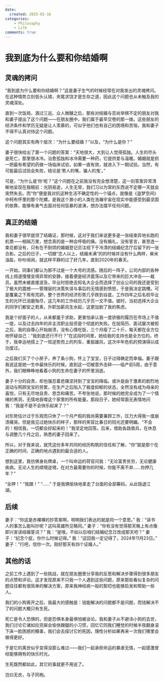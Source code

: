 ```yaml
---
date:
  created: 2025-02-16
categories:
    - Philosophy
    - Life
comments: true
---
```


# 我到底为什么要和你结婚啊

## 灵魂的拷问
“我到底为什么要和你结婚啊？”这是妻子生气的时候经常在对我发出的灵魂拷问。在这种情势立刻低头认错，夹尾求饶才是生存之道，因此这个问题也从未触及我的灵魂深处。

直到一次饭局，酒过三巡、众人微醺之后，那些对结婚与否尚举棋不定的朋友对我和妻子提出了这个问题——在朋友圈中，我们属于最早交卷的那一拨。这些朋友的经济条件和学历无疑是让人羡慕的，可似乎他们也有自己的困境和苦恼，我和妻子不得不认真对待这个问题。

这个问题其实有两个层次：“为什么要结婚？”以及，“为什么是你？”

妻子很快给出了第一个问题的答案：“天地很大，大到让人觉得孤独。人生的尽头是死亡，那里很冰冷。治愈孤独和冰冷需要一种药，它提供爱与温暖。婚姻就是抓一把最有希望的药做一场临床试验，如果一直有效，就进入下一期试验。当然，有可能最后试验会失败，结论是‘男人的嘴，骗人的鬼’。”

可是，“为什么是‘你’呢？”这个问题在之前我没有完全想清楚，这一刻答案异常清晰地呈现在我眼前：光阴易逝，人生无常，我们习以为常的东西说不定哪一天就会突然失去。而“你”便是我对抗这种生活不确定性的一个锚点，就像是《盗梦空间》中柯布怀里的那个陀螺，是我这个渺小的人类在浩瀚宇宙在现实中能感受到最坚固的依靠，能够有勇气去面对任何狂暴的波涛，想办法摆平任何问题。

## 真正的结婚

我和妻子很早就领了结婚证，那时候，这对于我们来说更多是一张结束异地长跑的机票——相隔万里，想念真的是一种会呼吸的痛。没有婚礼，没有誓言，甚至连一束花都没有，只有在不耐烦的婚姻登记员注视下于冷清的结婚纪念厅后留下的一张合影。之后的日子，一切跟“恋人以上，结婚未满”的的时候并没有什么两样，柴米油盐，吵吵闹闹，就这样平静的过了好几年，直到2020年的春天。

一开始，同事们都认为那不过是一个大号的流感。随后的一阵子，公司内部的各种线上频道慢慢变得异常的安静，接着便是经济震荡以及它带来的巨大冲击——裁员。虽然未被直接波及，毕业时拒绝去知名大企业而选择了创业公司的我还是受到了极大的震撼——管理层的决策失误与事后的无情感到愤怒，于是我决定跳槽。可是覆巢之下焉有完卵，整个世界的经济形势几乎跌到谷底，工作四年之后名校毕业生的光环已消磨殆尽，这几年的工作经历几乎页一文不值。彼时，当初选择大企业的同学们都安之若素，升职加薪风生水起，这更加剧了我的焦虑。

我是个好面子的人，从来都羞于求助，更害怕承认我一度骄傲的履历在市场上不值一提，以及过去四年的非主流职业投资是个彻底的失败。在投简历、面试屡次被拒之后，我的自尊心开始崩溃，没有心情吃饭，三个月瘦了二十斤，每天都在全方位地怀疑自己：“我到底还行不行？”在这段时间里，她给我的支持也是全方位的。终于，我幸运地搭上了一班逆势而上的列车，重振雄风，这次中年危机的预演得以成功度过。

之后我们买了个小房子，养了条小狗，怀上了宝宝，日子过得确定而幸福。妻子跟我说这是她一生中最快乐的时候，直到这一切被意外击碎——临产前5周，由于意外，我们眼睁睁地看着小狗的生命在妻子的怀里消逝。

妻子十分的自责，却也强忍着悲痛坚持到了宝宝的降临。或许是由于激素的剧烈地波动与照顾宝宝的劳累，在生产之后陷入了极度抑郁的状态，全然没有成为母亲的喜悦，只有无尽地自责、思念和痛苦。不夸张地说，那时候的她完全成为了一个情绪的黑洞，无情地吞噬这个家里的所有能量。那段日子，她经常面无表情地问我：“我是不是不会快乐起来了？”

对形势估计过于乐观而只休了一个月产假的我尚需要兼顾工作，压力大得我一度崩溃痛哭。但是我见过她快乐的样子，那样的笑容比春日的阳光还要明媚。“不会的！相信我，一切都会好起来的！”我坚定地回答。后来，借助各路救兵，在休息与调整几个月之后，熟悉的妻子回来了。

所以，对于我来说，就凭这份多年共同的经历构筑的信任和了解，“你”就是那个在正确的时间、正确的地点遇到的最合适的人。

想到这里，我仿佛身处牌桌，一个叫命运的荷官问我：“无论富贵贫穷，无论健康疾病，无论人生的顺境逆境，在对方最需要你的时候，你能不离不弃……你押几年？”

“全押！”
“我跟！”
“……”
于是我俩愉快地拿走了台面的全部筹码，从此隐退江湖。

## 后续
妻子：“你这是赤裸裸的抄答案啊，明明我们表达的就是同一个意思。”
我：“读书人的事怎么能叫抄呢？这叫英雄所见略同。”
妻子：“你有没有觉得那天晚上有点像即兴宣读结婚誓词？”
我：“是哦，不如以后咱们结婚纪念日改成那天吧？”
妻子：“纪念个屁，你什么时候记得。”
我：“这回我一定记得了，2024年11月23日。”
妻子：“行吧，信你一次。刚好那天有四个证婚人。”

## 其他的话

之前工作上遇到了一些挑战，就在朋友圈里分享我的反思和解决步骤得到很多朋友的点赞和评论。这才发现原来不只我一个人遇到这些问题，原来那些看似复杂的问题往往都有很简单的解决方案，原来我神经病一般的絮叨也能够启发和帮助一些人。

我们的小狗离开之后，我最大的感触是：钱能解决的问题都不是问题，而钱解决不了的问题大概只有生死。

死亡是令人恐惧的，但是恐惧本身最惧怕被谈论。我和妻子从不避讳小狗的去世，我们讨论它诸如拉完屎会愉快蹭腿的小习惯，回忆它同我们睡觉的时候半夜翻身滚下床一脸困惑的糗事，我们会去探讨它的死因，理性分析如果再来一次我们哪里会做得更好。

于是它的离世似乎变得没那么难过——我们一起承担命运的暴虐无情，一起感激曾经能够拥有的快乐时光。

生死既然都如此，其它的事就更不用说了。

岂曰无衣，与子同袍。